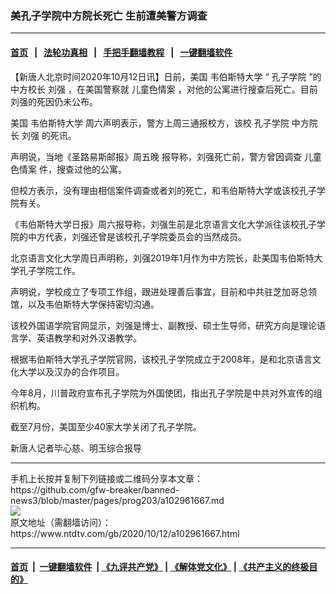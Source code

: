 ### 美孔子学院中方院长死亡 生前遭美警方调查
------------------------

#### [首页](https://github.com/gfw-breaker/banned-news3/blob/master/README.md) &nbsp;&nbsp;|&nbsp;&nbsp; [法轮功真相](https://github.com/begood0513/basic/blob/master/README.md)  &nbsp;&nbsp;|&nbsp;&nbsp; [手把手翻墙教程](https://github.com/gfw-breaker/guides/wiki)  &nbsp;&nbsp;|&nbsp;&nbsp; [一键翻墙软件](https://github.com/gfw-breaker/nogfw/blob/master/README.md)  



<div><div class="post_content" itemprop="articleBody">
 <p>
  【新唐人北京时间2020年10月12日讯】日前，美国
  <ok href="https://www.ntdtv.com/gb/韦伯斯特大学.htm">
   韦伯斯特大学
  </ok>
  “
  <ok href="https://www.ntdtv.com/gb/孔子学院.htm">
   孔子学院
  </ok>
  ”的中方校长
  <ok href="https://www.ntdtv.com/gb/刘强.htm">
   刘强
  </ok>
  ，在美国警察就
  <ok href="https://www.ntdtv.com/gb/儿童色情案.htm">
   儿童色情案
  </ok>
  ，对他的公寓进行搜查后死亡。目前刘强的死因仍未公布。
 </p>
 <p>
  美国
  <ok href="https://www.ntdtv.com/gb/韦伯斯特大学.htm">
   韦伯斯特大学
  </ok>
  周六声明表示，警方上周三通报校方，该校
  <ok href="https://www.ntdtv.com/gb/孔子学院.htm">
   孔子学院
  </ok>
  中方院长
  <ok href="https://www.ntdtv.com/gb/刘强.htm">
   刘强
  </ok>
  的死讯。
 </p>
 <p>
  声明说，当地《圣路易斯邮报》周五晚 报导称，刘强死亡前，警方曾因调查
  <ok href="https://www.ntdtv.com/gb/儿童色情案.htm">
   儿童色情案
  </ok>
  件，搜查过他的公寓。
 </p>
 <p>
  但校方表示，没有理由相信案件调查或者刘的死亡，和韦伯斯特大学或该校孔子学院有关。
 </p>
 <p>
  《韦伯斯特大学日报》周六报导称，刘强生前是北京语言文化大学派往该校孔子学院的中方代表，刘强还曾是该校孔子学院委员会的当然成员。
 </p>
 <p>
  北京语言文化大学周日声明称，刘强2019年1月作为中方院长，赴美国韦伯斯特大学孔子学院工作。
 </p>
 <p>
  声明说，学校成立了专项工作组，跟进处理善后事宜，目前和中共驻芝加哥总领馆，以及韦伯斯特大学保持密切沟通。
 </p>
 <p>
  该校外国语学院官网显示，刘强是博士、副教授、硕士生导师，研究方向是理论语言学、英语教学和对外汉语教学。
 </p>
 <p>
  根据韦伯斯特大学孔子学院官网，该校孔子学院成立于2008年，是和北京语言文化大学以及汉办的合作项目。
 </p>
 <p>
  今年8月，川普政府宣布孔子学院为外国使团，指出孔子学院是中共对外宣传的组织机构。
 </p>
 <p>
  截至7月份，美国至少40家大学关闭了孔子学院。
 </p>
 <p>
  新唐人记者毕心慈、明玉综合报导
 </p>
 <div class="single_ad">
 </div>
</div>
</div>
<hr/>
手机上长按并复制下列链接或二维码分享本文章：<br/>
https://github.com/gfw-breaker/banned-news3/blob/master/pages/prog203/a102961667.md <br/>
<a href='https://github.com/gfw-breaker/banned-news3/blob/master/pages/prog203/a102961667.md'><img src='https://github.com/gfw-breaker/banned-news3/blob/master/pages/prog203/a102961667.md.png'/></a> <br/>
原文地址（需翻墙访问）：https://www.ntdtv.com/gb/2020/10/12/a102961667.html


------------------------
#### [首页](https://github.com/gfw-breaker/banned-news3/blob/master/README.md) &nbsp;|&nbsp; [一键翻墙软件](https://github.com/gfw-breaker/nogfw/blob/master/README.md) &nbsp;| [《九评共产党》](https://github.com/gfw-breaker/9ping.md/blob/master/README.md#九评之一评共产党是什么) | [《解体党文化》](https://github.com/gfw-breaker/jtdwh.md/blob/master/README.md) | [《共产主义的终极目的》](https://github.com/gfw-breaker/gczydzjmd.md/blob/master/README.md)


<img src='http://gfw-breaker.win/banned-news3/pages/prog203/a102961667.md' width='0px' height='0px'/>